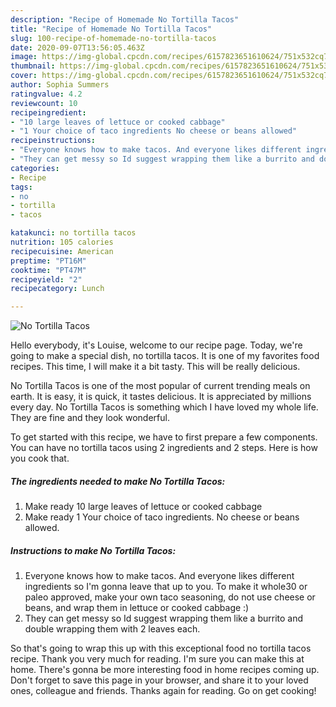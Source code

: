 ```yaml
---
description: "Recipe of Homemade No Tortilla Tacos"
title: "Recipe of Homemade No Tortilla Tacos"
slug: 100-recipe-of-homemade-no-tortilla-tacos
date: 2020-09-07T13:56:05.463Z
image: https://img-global.cpcdn.com/recipes/6157823651610624/751x532cq70/no-tortilla-tacos-recipe-main-photo.jpg
thumbnail: https://img-global.cpcdn.com/recipes/6157823651610624/751x532cq70/no-tortilla-tacos-recipe-main-photo.jpg
cover: https://img-global.cpcdn.com/recipes/6157823651610624/751x532cq70/no-tortilla-tacos-recipe-main-photo.jpg
author: Sophia Summers
ratingvalue: 4.2
reviewcount: 10
recipeingredient:
- "10 large leaves of lettuce or cooked cabbage"
- "1 Your choice of taco ingredients No cheese or beans allowed"
recipeinstructions:
- "Everyone knows how to make tacos. And everyone likes different ingredients so I&#39;m gonna leave that up to you. To make it whole30 or paleo approved, make your own taco seasoning, do not use cheese or beans, and wrap them in lettuce or cooked cabbage :)"
- "They can get messy so Id suggest wrapping them like a burrito and double wrapping them with 2 leaves each."
categories:
- Recipe
tags:
- no
- tortilla
- tacos

katakunci: no tortilla tacos 
nutrition: 105 calories
recipecuisine: American
preptime: "PT16M"
cooktime: "PT47M"
recipeyield: "2"
recipecategory: Lunch

---
```



![No Tortilla Tacos](https://img-global.cpcdn.com/recipes/6157823651610624/751x532cq70/no-tortilla-tacos-recipe-main-photo.jpg)

Hello everybody, it's Louise, welcome to our recipe page. Today, we're going to make a special dish, no tortilla tacos. It is one of my favorites food recipes. This time, I will make it a bit tasty. This will be really delicious.

No Tortilla Tacos is one of the most popular of current trending meals on earth. It is easy, it is quick, it tastes delicious. It is appreciated by millions every day. No Tortilla Tacos is something which I have loved my whole life. They are fine and they look wonderful.




To get started with this recipe, we have to first prepare a few components. You can have no tortilla tacos using 2 ingredients and 2 steps. Here is how you cook that.

##### The ingredients needed to make No Tortilla Tacos:

1. Make ready 10 large leaves of lettuce or cooked cabbage
1. Make ready 1 Your choice of taco ingredients. No cheese or beans allowed.




##### Instructions to make No Tortilla Tacos:

1. Everyone knows how to make tacos. And everyone likes different ingredients so I&#39;m gonna leave that up to you. To make it whole30 or paleo approved, make your own taco seasoning, do not use cheese or beans, and wrap them in lettuce or cooked cabbage :)
1. They can get messy so Id suggest wrapping them like a burrito and double wrapping them with 2 leaves each.




So that's going to wrap this up with this exceptional food no tortilla tacos recipe. Thank you very much for reading. I'm sure you can make this at home. There's gonna be more interesting food in home recipes coming up. Don't forget to save this page in your browser, and share it to your loved ones, colleague and friends. Thanks again for reading. Go on get cooking!
